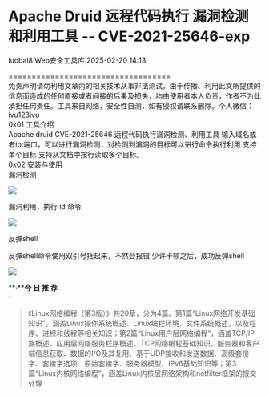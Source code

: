 #  Apache Druid 远程代码执行 漏洞检测和利用工具 -- CVE-2021-25646-exp   
luobai8  Web安全工具库   2025-02-20 14:13  
  
===================================  
免责声明请勿利用文章内的相关技术从事非法测试，由于传播、利用此文所提供的信息而造成的任何直接或者间接的后果及损失，均由使用者本人负责，作者不为此承担任何责任。工具来自网络，安全性自测，如有侵权请联系删除。个人微信：ivu123ivu  
0x01 工具介绍  
Apache druid CVE-2021-25646 远程代码执行漏洞检测、利用工具 输入域名或者ip:端口，可以进行漏洞检测，对检测到漏洞的目标可以进行命令执行利用 支持单个目标 支持从文档中按行读取多个目标。  
0x02 安装与使用  
漏洞检测  
  
![](https://mmbiz.qpic.cn/sz_mmbiz_png/8H1dCzib3UibsWdLvQIqy05qHcnhcu1fZnWlMEEUG9Ue0wibeLR32R33zwNwveD7ku1PLicpOlcbbibUIPccTF1I1ag/640?wx_fmt=png&from=appmsg "")  
  
漏洞利用，执行 id 命令  
  
![](https://mmbiz.qpic.cn/sz_mmbiz_png/8H1dCzib3UibsWdLvQIqy05qHcnhcu1fZnQ2KEHfCWOpNN5H2sNAID1NLX0a7sS3l3icVjwQs1iarrhj3RwSziatTCg/640?wx_fmt=png&from=appmsg "")  
  
反弹shell  
  
反弹shell命令使用双引号括起来，不然会报错 少许卡顿之后，成功反弹shell   
  
![](https://mmbiz.qpic.cn/sz_mmbiz_png/8H1dCzib3UibsWdLvQIqy05qHcnhcu1fZnwiccBCcYcOrhIHHQhiaU16kicuvJ6QiaBKVvCwicenTydzk1AVuo41nHBWA/640?wx_fmt=png&from=appmsg "")  
  
  
  
  
**·****今 日 推 荐**  
**·**  
  
> 《Linux网络编程（第3版）》共20章，分为4篇。第1篇“Linux网络开发基础知识”，涵盖Linux操作系统概述、Linux编程环境、文件系统概述，以及程序、进程和线程等相关知识；第2篇“Linux用户层网络编程”，涵盖TCP/IP族概述、应用层网络服务程序概述、TCP网络编程基础知识、服务器和客户端信息获取、数据的I/O及其复用、基于UDP接收和发送数据、高级套接字、套接字选项、原始套接字、服务器模型、IPv6基础知识等；第3篇“Linux内核网络编程”，涵盖Linux内核层网络架构和netfilter框架的报文处理  
  
  
  
